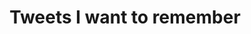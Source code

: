 ---
title: Tweets I want to remember
slug: /tidbits/joerns-tweets
template: readwise
options:
  book: Tweets From Jörn
---